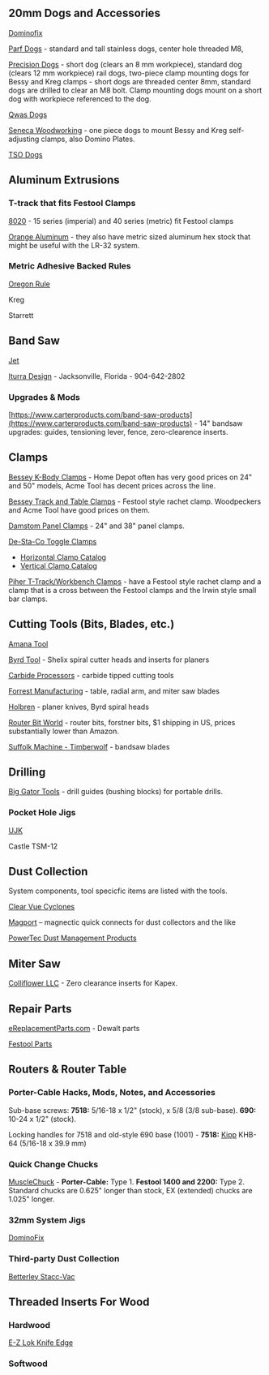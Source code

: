 ## 20mm Dogs and Accessories

[Dominofix](http://dominofix.com)

[Parf Dogs]() - standard and tall stainless dogs, center hole threaded M8,

[Precision Dogs](https://precisiondogs.us) - short dog (clears an 8 mm workpiece), standard dog (clears 12 mm workpiece) rail dogs, two-piece clamp mounting dogs for Bessy and Kreg clamps - short dogs are threaded center 8mm, standard dogs are drilled to clear an M8 bolt. Clamp mounting dogs mount on a short dog with workpiece referenced to the dog.

[Qwas Dogs](http://www.qwasproducts.com)

[Seneca Woodworking](https://www.senecawoodworking.com) - one piece dogs to mount Bessy and Kreg self-adjusting clamps, also Domino Plates.

[TSO Dogs]()

## Aluminum Extrusions

### T-track that fits Festool Clamps

[8020]() - 15 series (imperial) and 40 series (metric) fit Festool clamps

[Orange Aluminum](https://www.orangealuminum.com/t-tracks-and-framing-systems.html) - they also have metric sized aluminum hex stock that might be useful with the LR-32 system.

### Metric Adhesive Backed Rules

[Oregon Rule](https://oregonrule.com)

Kreg

Starrett

## Band Saw

[Jet]()

[Iturra Design]() - Jacksonville, Florida - 904-642-2802

### Upgrades & Mods

[https://www.carterproducts.com/band-saw-products](https://www.carterproducts.com/band-saw-products) - 14" bandsaw upgrades: guides, tensioning lever, fence, zero-clearence inserts.

## Clamps

[Bessey K-Body Clamps](https://www.besseytools.com/en/) - Home Depot often has very good prices on 24" and 50" models, Acme Tool has decent prices across the line.

[Bessey Track and Table Clamps](https://www.besseytools.com/en/) - Festool style rachet clamp. Woodpeckers and Acme Tool have good prices on them.

[Damstom Panel Clamps](https://damstom.com) - 24" and 38" panel clamps.

[De-Sta-Co Toggle Clamps](https://www.destaco.com)

* [Horizontal Clamp Catalog](https://media.destaco.com/assetbank-destaco/assetfile/2742.pdf)
* [Vertical Clamp Catalog](https://media.destaco.com/assetbank-destaco/assetfile/2714.pdf)

[Piher T-Track/Workbench Clamps](http://www.piher.com/en/37-t-track-holes-workbench-clamps) - have a Festool style rachet clamp and a clamp that is a cross between the Festool clamps and the Irwin style small bar clamps.

## Cutting Tools (Bits, Blades, etc.)

[Amana Tool](https://www.amanatool.com/products/router-bits.html)

[Byrd Tool](http://byrdtool.com) - Shelix spiral cutter heads and inserts for planers

[Carbide Processors](http://www.carbideprocessors.com) - carbide tipped cutting tools

[Forrest Manufacturing](https://www.forrestblades.com) - table, radial arm, and miter saw blades

[Holbren](https://www.holbren.com) - planer knives, Byrd spiral heads

[Router Bit World](http://www.routerbitworld.com) - router bits, forstner bits, $1 shipping in US, prices substantially lower than Amazon.

[Suffolk Machine - Timberwolf](http://timberwolfblades.com/index.php) - bandsaw blades

## Drilling

[Big Gator Tools](https://www.shop.biggatortools.com) - drill guides (bushing blocks) for portable drills.

### Pocket Hole Jigs

[UJK](https://knowledge.axminster.co.uk/pocket-hole-jigs/)

Castle TSM-12

## Dust Collection

System components, tool specicfic items are listed with the tools.

[Clear Vue Cyclones](http://www.clearvuecyclones.com/)

[Magport](https://magport.net) – magnectic quick connects for dust collectors and the like

[PowerTec Dust Management Products](http://powertecproducts.com/dust-management/)

## Miter Saw

[Colliflower LLC](http://www.colliflower-zci.com) - Zero clearance inserts for Kapex.

## Repair Parts

[eReplacementParts.com](https://www.ereplacementparts.com) - Dewalt parts

[Festool Parts]()

## Routers & Router Table

### Porter-Cable Hacks, Mods, Notes, and Accessories

Sub-base screws: **7518:** 5/16-18 x 1/2" (stock), x 5/8 (3/8 sub-base). **690:** 10-24 x 1/2" (stock).

Locking handles for 7518 and old-style 690 base (1001) - **7518:** [Kipp](https://www.kippusa.com/us/en/Products/Adjustable-Handles.html) KHB-64 (5/16-18 x 39.9 mm)

### Quick Change Chucks

[MuscleChuck](https://musclechuck.com) - **Porter-Cable:** Type 1. **Festool 1400 and 2200:** Type 2. Standard chucks are 0.625" longer than stock, EX (extended) chucks are 1.025" longer.

### 32mm System Jigs

[DominoFix](http://dominofix.com)

### Third-party Dust Collection

[Betterley Stacc-Vac](https://www.betterleytools.com)

## Threaded Inserts For Wood

### Hardwood 

[E-Z Lok Knife Edge](https://www.ezlok.com/threaded-inserts-for-wood)

### Softwood


